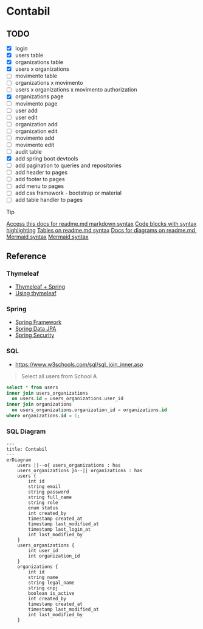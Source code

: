 # Contabil

## TODO

- [x] login
- [x] users table
- [x] organizations table
- [x] users x organizations
- [ ] movimento table
- [ ] organizations x movimento
- [ ] users x organizations x movimento authorization
- [x] organizations page
- [ ] movimento page
- [ ] user add
- [ ] user edit
- [ ] organization add
- [ ] organization edit
- [ ] movimento add
- [ ] movimento edit
- [ ] audit table
- [x] add spring boot devtools
- [ ] add pagination to queries and repositories
- [ ] add header to pages
- [ ] add footer to pages
- [ ] add menu to pages
- [ ] add css framework - bootstrap or material
- [ ] add table handler to pages

> [!TIP]
> [Access this docs for readme.md markdown syntax](https://docs.github.com/pt/get-started/writing-on-github/getting-started-with-writing-and-formatting-on-github/basic-writing-and-formatting-syntax)
> [Code blocks with syntax highlighting](https://docs.github.com/en/get-started/writing-on-github/working-with-advanced-formatting/creating-and-highlighting-code-blocks)
> [Tables on readme.md syntax](https://docs.github.com/en/get-started/writing-on-github/working-with-advanced-formatting/organizing-information-with-tables)
> [Docs for diagrams on readme.md, Mermaid syntax](https://docs.github.com/en/get-started/writing-on-github/working-with-advanced-formatting/creating-diagrams)
> [Mermaid syntax](https://mermaid.js.org/syntax/entityRelationshipDiagram.html)

## Reference

### Thymeleaf

- [Thymeleaf + Spring](https://www.thymeleaf.org/doc/tutorials/3.1/thymeleafspring.html)
- [Using thymeleaf](https://www.thymeleaf.org/doc/tutorials/3.0/usingthymeleaf.html)

### Spring

- [Spring Framework](https://spring.io/)
- [Spring Data JPA](https://docs.spring.io/spring-data/jpa/reference/jpa.html)
- [Spring Security](https://docs.spring.io/spring-security/reference/index.html)

### SQL

* https://www.w3schools.com/sql/sql_join_inner.asp

> Select all users from School A

```sql
select * from users 
inner join users_organizations 
  on users.id = users_organizations.user_id 
inner join organizations 
  on users_organizations.organization_id = organizations.id
where organizations.id = 1;
```

### SQL Diagram

```mermaid
---
title: Contabil
---
erDiagram
    users ||--o{ users_organizations : has
    users_organizations }o--|| organizations : has
    users {
    	int id
    	string email
    	string password
    	string full_name
    	string role
    	enum status
    	int created_by
    	timestamp created_at
    	timestamp last_modified_at
    	timestamp last_login_at
    	int last_modified_by
    }
    users_organizations {
    	int user_id
    	int organization_id
    }
    organizations {
    	int id
    	string name
    	string legal_name
    	string cnpj
    	boolean is_active
    	int created_by
    	timestamp created_at
    	timestamp last_modified_at
    	int last_modified_by
    }
```